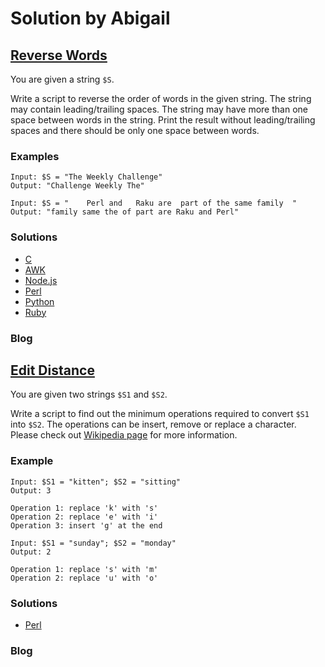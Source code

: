 # Solution by Abigail

## [Reverse Words](https://perlweeklychallenge.org/blog/perl-weekly-challenge-096/#TASK1)

You are given a string `$S`.

Write a script to reverse the order of words in the given string.
The string may contain leading/trailing spaces. The string may have
more than one space between words in the string. Print the result
without leading/trailing spaces and there should be only one space
between words.

### Examples
~~~~
Input: $S = "The Weekly Challenge"
Output: "Challenge Weekly The"

Input: $S = "    Perl and   Raku are  part of the same family  "
Output: "family same the of part are Raku and Perl"
~~~~

### Solutions
* [C](c/ch-1.c)
* [AWK](awk/ch-1.awk)
* [Node.js](node/ch-1.js)
* [Perl](perl/ch-1.pl)
* [Python](python/ch-1.py)
* [Ruby](ruby/ch-1.py)

### Blog


## [Edit Distance](https://perlweeklychallenge.org/blog/perl-weekly-challenge-096/#TASK2)

You are given two strings `$S1` and `$S2`.

Write a script to find out the minimum operations required to convert
`$S1` into `$S2`. The operations can be insert, remove or replace a
character. Please check out [Wikipedia
page](https://en.wikipedia.org/wiki/Edit_distance) for more information.

### Example
~~~~
Input: $S1 = "kitten"; $S2 = "sitting"
Output: 3

Operation 1: replace 'k' with 's'
Operation 2: replace 'e' with 'i'
Operation 3: insert 'g' at the end
~~~~

~~~~
Input: $S1 = "sunday"; $S2 = "monday"
Output: 2

Operation 1: replace 's' with 'm'
Operation 2: replace 'u' with 'o'
~~~~

### Solutions
* [Perl](perl/ch-2.pl)

### Blog
